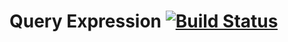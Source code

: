 # Query Expression [![Build Status](https://travis-ci.org/anthonysterling/php-query-expression.svg?branch=master)](https://travis-ci.org/anthonysterling/php-query-expression)
